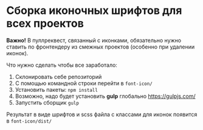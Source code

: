 # Сборка иконочных шрифтов для всех проектов

**Важно!**
В пуллреквест, связанный с иконками, обязательно нужно ставить по фронтендеру из смежных проектов
(особенно при удалении иконок).

Что нужно сделать чтобы все заработало:

1) Склонировать себе репозиторий
2) С помощью командной строки перейти в ```font-icon/```
3) Установить пакеты: ```npm install```
4) Возможно, надо будет установить **gulp** глобально https://gulpjs.com/ 
5) Запустить сборщик ```gulp```

Результат в виде шрифтов и scss файла с классами для иконок появится в ```font-icon/dist/```